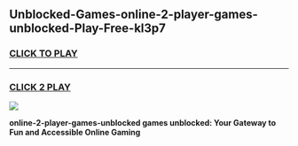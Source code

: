 
## Unblocked-Games-online-2-player-games-unblocked-Play-Free-kl3p7
<h3>
<a href="https://premium76.site?title=online-2-player-games-unblocked&ref=09A">CLICK TO PLAY</a></h3>
<hr>

<h3>
<a href="https://premium76.site?title=online-2-player-games-unblocked&ref=09A">CLICK 2 PLAY</a>
  
</h3>

<a href="https://premium76.site?title=online-2-player-games-unblocked&ref=09A"><img src="https://clearcache.store/games.png"></a>


**online-2-player-games-unblocked games unblocked: Your Gateway to Fun and Accessible Online Gaming**
